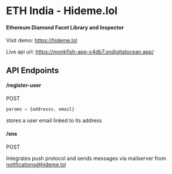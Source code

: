 # ETH India - Hideme.lol

#### Ethereum Diamond Facet Library and Inspector

Visit demo: https://hideme.lol

Live api url: https://monkfish-app-c4db7.ondigitalocean.app/

## API Endpoints

#### /register-user

POST

```javascript 
params = {addresss, email} 
```
stores a user email linked to its address

#### /sns
POST

Integrates push protocol and sends messages via mailserver from notifications@hideme.lol









